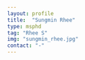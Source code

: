```yaml
---
layout: profile
title:  "Sungmin Rhee"
type: msphd
tag: "Rhee S"
img: "sungmin_rhee.jpg"
contact: "-"
---
```

